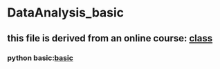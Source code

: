 # DataAnalysis_basic
## this file is derived from an online course: [class](https://www.bilibili.com/video/BV1HJ411j7NG)
### python basic:[basic](https://blog.csdn.net/qxyloveyy/article/details/115278014)
